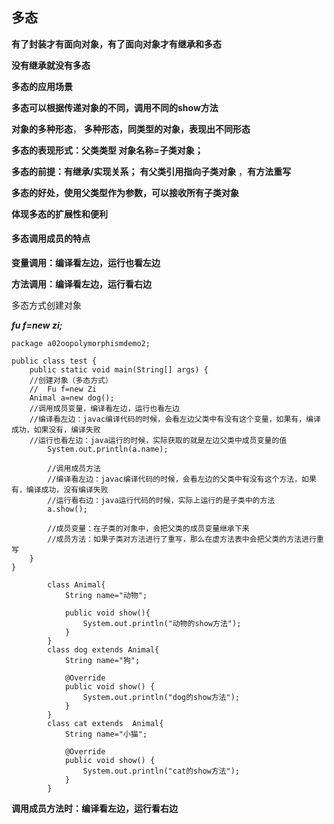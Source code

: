 ## 多态

**有了封装才有面向对象，有了面向对象才有继承和多态**

**没有继承就没有多态**

**多态的应用场景**

**多态可以根据传递对象的不同，调用不同的show方法**

**对象的多种形态**，   **多种形态，同类型的对象，表现出不同形态**

**多态的表现形式：父类类型  对象名称=子类对象；**

**多态的前提：有继承/实现关系；**  **有父类引用指向子类对象**  ，**有方法重写**

**多态的好处，使用父类型作为参数，可以接收所有子类对象**

**体现多态的扩展性和便利**

#### 多态调用成员的特点

**变量调用：编译看左边，运行也看左边**

**方法调用：编译看左边，运行看右边**

多态方式创建对象

***fu f=new zi;***

```
package a02oopolymorphismdemo2;

public class test {
    public static void main(String[] args) {
    //创建对象（多态方式）
    //  Fu f=new Zi
    Animal a=new dog();
    //调用成员变量，编译看左边，运行也看左边
    //编译看左边：javac编译代码的时候，会看左边父类中有没有这个变量，如果有，编译成功，如果没有，编译失败
    //运行也看左边：java运行的时候，实际获取的就是左边父类中成员变量的值
        System.out.println(a.name);

        //调用成员方法
        //编译看左边：javac编译代码的时候，会看左边的父类中有没有这个方法，如果有，编译成功，没有编译失败
        //运行看右边：java运行代码的时候，实际上运行的是子类中的方法
        a.show();

        //成员变量：在子类的对象中，会把父类的成员变量继承下来
        //成员方法：如果子类对方法进行了重写，那么在虚方法表中会把父类的方法进行重写
    }
}

        class Animal{
            String name="动物";

            public void show(){
                System.out.println("动物的show方法");
            }
        }
        class dog extends Animal{
            String name="狗";

            @Override
            public void show() {
                System.out.println("dog的show方法");
            }
        }
        class cat extends  Animal{
            String name="小猫";

            @Override
            public void show() {
                System.out.println("cat的show方法");
            }
        }
```

**调用成员方法时：编译看左边，运行看右边**